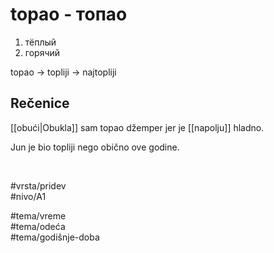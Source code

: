 # topao - топао

1. тёплый  
2. горячий

topao → topliji → najtopliji

## Rečenice

[[obući|Obukla]] sam topao džemper jer je [[napolju]] hladno.

Jun je bio topliji nego obično ove godine.

<br>

#vrsta/pridev  
#nivo/A1  

#tema/vreme  
#tema/odeća  
#tema/godišnje-doba  
